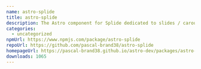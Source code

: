 ```yaml
---
name: astro-splide
title: astro-splide
description: The Astro component for Splide dedicated to slides / carousel / photo swiper.
categories:
  - uncategorized
npmUrl: https://www.npmjs.com/package/astro-splide
repoUrl: https://github.com/pascal-brand38/astro-splide
homepageUrl: https://pascal-brand38.github.io/astro-dev/packages/astro-splide
downloads: 1065
---
```

